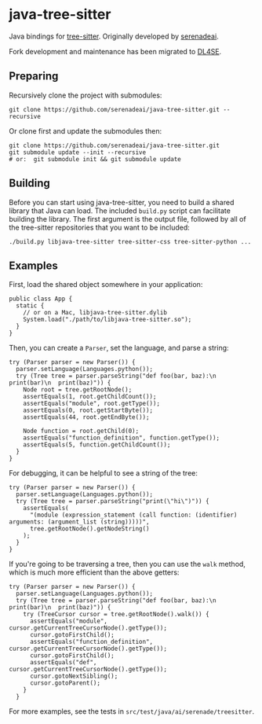 # java-tree-sitter

Java bindings for [tree-sitter](https://tree-sitter.github.io/tree-sitter/).
Originally developed by [serenadeai](https://github.com/serenadeai).

Fork development and maintenance has been migrated to [DL4SE](https://github.com/seart-group/DL4SE).

## Preparing

Recursively clone the project with submodules:

```shell
git clone https://github.com/serenadeai/java-tree-sitter.git --recursive
```

Or clone first and update the submodules then:

```shell   
git clone https://github.com/serenadeai/java-tree-sitter.git
git submodule update --init --recursive  
# or:  git submodule init && git submodule update
```

## Building

Before you can start using java-tree-sitter, you need to build a shared library that Java can load. The included `build.py` script can facilitate building the library. The first argument is the output file, followed by all of the tree-sitter repositories that you want to be included:

    ./build.py libjava-tree-sitter tree-sitter-css tree-sitter-python ...

## Examples

First, load the shared object somewhere in your application:

    public class App {
      static {
        // or on a Mac, libjava-tree-sitter.dylib
        System.load("./path/to/libjava-tree-sitter.so");
      }
    }

Then, you can create a `Parser`, set the language, and parse a string:

    try (Parser parser = new Parser()) {
      parser.setLanguage(Languages.python());
      try (Tree tree = parser.parseString("def foo(bar, baz):\n  print(bar)\n  print(baz)")) {
        Node root = tree.getRootNode();
        assertEquals(1, root.getChildCount());
        assertEquals("module", root.getType());
        assertEquals(0, root.getStartByte());
        assertEquals(44, root.getEndByte());

        Node function = root.getChild(0);
        assertEquals("function_definition", function.getType());
        assertEquals(5, function.getChildCount());
      }
    }

For debugging, it can be helpful to see a string of the tree:

    try (Parser parser = new Parser()) {
      parser.setLanguage(Languages.python());
      try (Tree tree = parser.parseString("print(\"hi\")")) {
        assertEquals(
          "(module (expression_statement (call function: (identifier) arguments: (argument_list (string)))))",
          tree.getRootNode().getNodeString()
        );
      }
    }

If you're going to be traversing a tree, then you can use the `walk` method, which is much more efficient than the above getters:

    try (Parser parser = new Parser()) {
      parser.setLanguage(Languages.python());
      try (Tree tree = parser.parseString("def foo(bar, baz):\n  print(bar)\n  print(baz)")) {
        try (TreeCursor cursor = tree.getRootNode().walk()) {
          assertEquals("module", cursor.getCurrentTreeCursorNode().getType());
          cursor.gotoFirstChild();
          assertEquals("function_definition", cursor.getCurrentTreeCursorNode().getType());
          cursor.gotoFirstChild();
          assertEquals("def", cursor.getCurrentTreeCursorNode().getType());
          cursor.gotoNextSibling();
          cursor.gotoParent();
        }
      }

For more examples, see the tests in `src/test/java/ai/serenade/treesitter`.
